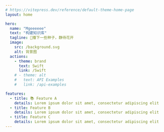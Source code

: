 ```yaml
---
# https://vitepress.dev/reference/default-theme-home-page
layout: home

hero:
  name: "Mgeeeeee"
  text: "构建知识库"
  tagline: 🌱播下一些种子，静待花开
  image:
    src: /background.svg
    alt: 背景图
  actions:
    - theme: brand
      text: Swift
      link: /Swift
    # - theme: alt
    #   text: API Examples
    #   link: /api-examples

features:
  - title: 📚 Feature A
    details: Lorem ipsum dolor sit amet, consectetur adipiscing elit
  - title: Feature B
    details: Lorem ipsum dolor sit amet, consectetur adipiscing elit
  - title: Feature C
    details: Lorem ipsum dolor sit amet, consectetur adipiscing elit
---
```


